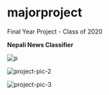# majorproject
Final Year Project - Class of 2020



<b> Nepali News Classifier </b>
  
![p](https://user-images.githubusercontent.com/24469318/148652933-2b03c104-cf8c-4152-b769-34cd2900ebce.jpg)


![project-pic-2](https://user-images.githubusercontent.com/24469318/148653016-61f1ae9d-afea-481d-b5c6-e309ca112bf1.jpg)


![project-pic-3](https://user-images.githubusercontent.com/24469318/148653017-47f18d5a-b917-4557-8966-84231e451a37.jpg)
